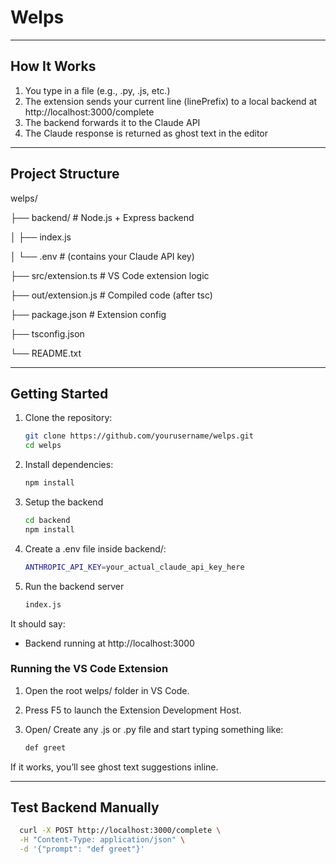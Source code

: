 # Welps


-------------------------
How It Works
-------------------------
1. You type in a file (e.g., .py, .js, etc.)
2. The extension sends your current line (linePrefix) to a local backend at http://localhost:3000/complete
3. The backend forwards it to the Claude API
4. The Claude response is returned as ghost text in the editor

-------------------------
Project Structure
-------------------------
welps/

├── backend/              # Node.js + Express backend

│   ├── index.js

│   └── .env              # (contains your Claude API key)

├── src/extension.ts      # VS Code extension logic

├── out/extension.js      # Compiled code (after tsc)

├── package.json          # Extension config

├── tsconfig.json

└── README.txt            

-------------------------
Getting Started
-------------------------
1. Clone the repository:
   ```bash
   git clone https://github.com/yourusername/welps.git
   cd welps

2. Install dependencies:
    ```bash
   npm install

2. Setup the backend
    ```bash
   cd backend
   npm install

4. Create a .env file inside backend/:
   ```bash
   ANTHROPIC_API_KEY=your_actual_claude_api_key_here

6. Run the backend server
   ```bash
   index.js

It should say:
  - Backend running at http://localhost:3000

### Running the VS Code Extension

1. Open the root welps/ folder in VS Code.

2. Press F5 to launch the Extension Development Host.

3. Open/ Create any .js or .py file and start typing something like:

    ```bash
   def greet
  If it works, you’ll see ghost text suggestions inline.


-------------------------
Test Backend Manually
-------------------------
  ```bash
    curl -X POST http://localhost:3000/complete \
    -H "Content-Type: application/json" \
    -d '{"prompt": "def greet"}'
